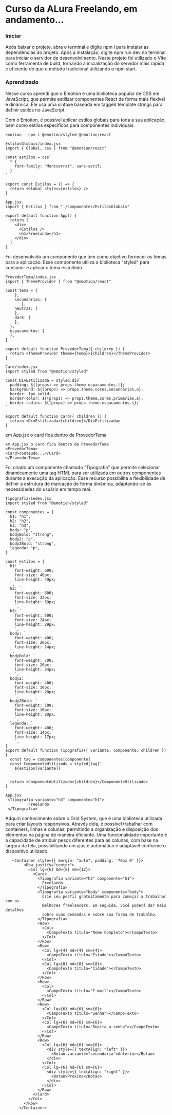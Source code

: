 <h1>Curso da ALura Freelando, em andamento...</h1>

<h3>Iniciar</h3>

Após baixar o projeto, abra o terminal e digite npm i para instalar as dependências do projeto. Após a instalação, digite npm run dev no terminal para iniciar o servidor de desenvolvimento. Neste projeto foi utilizado o Vite como ferramenta de build, tornando a inicialização do servidor mais rápida e eficiente do que o método tradicional utilizando o npm start.

<h3>Aprendizado</h3>

Nesse curso aprendi que o Emotion é uma biblioteca popular de CSS em JavaScript, que permite estilizar componentes React de forma mais flexível e dinâmica. Ele usa uma sintaxe baseada em tagged template strings para definir estilos no JavaScript.

Com o Emotion, é possível aplicar estilos globais para toda a sua aplicação, bem como estilos específicos para componentes individuais.

```
emotion - npm i @emotion/styled @emotion/react
```

```
EstilosGlobais/index.jsx
import { Global, css } from "@emotion/react"

const estilos = css`
  * {
    font-family: "Montserrat", sans-serif;
  }
`

export const Estilos = () => {
  return <Global styles={estilos} />
}
```
```
App.jsx
import { Estilos } from "./componentes/EstilosGlobais"

export default function App() {
  return (
    <div>
      <Estilos />
      <h1>Freelando</h1>
    </div>
  )
}
```

Foi desenvolvido um componente que tem como objetivo fornecer os temas para a aplicação. Esse componente utiliza a biblioteca "styled" para consumir e aplicar o tema escolhido.

```
ProvedorTema/index.jsx
import { ThemeProvider } from "@emotion/react"

const tema = {
    },
    secundarias: {
       },
    neutras: {
    },
    dark: {
    },
  },
  espacamentos: {
  },
}

export default function ProvedorTema({ children }) {
  return <ThemeProvider theme={tema}>{children}</ThemeProvider>
}
```
```
Card/index.jsx
import styled from "@emotion/styled"

const DivEstilizada = styled.div`
  padding: ${(props) => props.theme.espacamentos.l};
  background: ${(props) => props.theme.cores.secundarias.a};
  border: 1px solid;
  border-color: ${(props) => props.theme.cores.primarias.a};
  border-radius: ${(props) => props.theme.espacamentos.s};
`

export default function Card({ children }) {
  return <DivEstilizada>{children}</DivEstilizada>
}
```
em App.jsx o card fica dentro de ProvedorTema

```
em App.jsx o card fica dentro de ProvedorTema
<ProvedorTema>
<Card>conteudo...</Card>
</ProvedorTema>
```

Foi criado um componente chamado "Tipografia" que permite selecionar dinamicamente uma tag HTML para ser utilizada em outros componentes durante a execução da aplicação. Esse recurso possibilita a flexibilidade de definir a estrutura de marcação de forma dinâmica, adaptando-se às necessidades do usuário em tempo real.

```
Tipografia/index.jsx
import styled from "@emotion/styled"

const componentes = {
  h1: "h1",
  h2: "h2",
  h3: "h3",
  body: "p",
  bodyBold: "strong",
  body2: "p",
  body2Bold: "strong",
  legenda: "p",
}

const estilos = {
  h1: `
    font-weight: 600;
    font-size: 40px;
    line-height: 49px;
  `,
  h2: `
    font-weight: 600;
    font-size: 32px;
    line-height: 39px;
    `,
  h3: `
    font-weight: 500;
    font-size: 24px;
    line-height: 29px;
    `,
  body: `
    font-weight: 400;
    font-size: 20px;
    line-height: 24px;
  `,
  bodyBold: `
    font-weight: 700;
    font-size: 20px;
    line-height: 24px;
    `,
  body2: `
    font-weight: 400;
    font-size: 16px;
    line-height: 20px;
    `,
  body2Bold: `
    font-weight: 700;
    font-size: 16px;
    line-height: 20px;
    `,
  legenda: `
    font-weight: 400;
    font-size: 14px;
    line-height: 17px;
    `,
}
export default function Tipografia({ variante, componente, children }) {
  const tag = componentes[componente]
  const ComponenteUtilizado = styled[tag]`
    ${estilos[variante]}
  `

  return <ComponenteUtilizado>{children}</ComponenteUtilizado>
}
```
```
App.jsx
 <Tipografia variante="h3" componente="h1">
          Freelando
 </Tipografia>
```

Adquiri conhecimento sobre o Grid System, que é uma biblioteca utilizada para criar layouts responsivos. Através dela, é possível trabalhar com containers, linhas e colunas, permitindo a organização e disposição dos elementos na página de maneira eficiente. Uma funcionalidade importante é a capacidade de atribuir pesos diferentes para as colunas, com base na largura da tela, possibilitando um ajuste automático e adaptável conforme o dispositivo utilizado.

```
   <Container style={{ margin: "auto", padding: '70px 0' }}>
        <Row justify="center">
          <Col lg={6} md={8} sm={12}>
            <Card>
              <Tipografia variante="h3" componente="h1">
                Freelando
              </Tipografia>
              <Tipografia variante="body" componente="body">
                Crie seu perfil gratuitamente para começar a trabalhar com os
                melhores freelancers. Em seguida, você poderá dar mais detalhes
                sobre suas demandas e sobre sua forma de trabalho.
              </Tipografia>
              <Row>
                <Col>
                  <CampoTexto titulo="Nome Completo"></CampoTexto>
                </Col>
              </Row>
              <Row>
                <Col lg={4} md={4} sm={4}>
                  <CampoTexto titulo="Estado"></CampoTexto>
                </Col>
                <Col lg={8} md={8} sm={8}>
                  <CampoTexto titulo="Cidade"></CampoTexto>
                </Col>
              </Row>
              <Row>
                <Col>
                  <CampoTexto titulo="E-mail"></CampoTexto>
                </Col>
              </Row>
              <Row>
                <Col lg={6} md={6} sm={6}>
                  <CampoTexto titulo="Senha"></CampoTexto>
                </Col>
                <Col lg={6} md={6} sm={6}>
                  <CampoTexto titulo="Repita a senha"></CampoTexto>
                </Col>
              </Row>
              <Row>
                <Col lg={6} md={6} sm={6}>
                  <div style={{ textAlign: "left" }}>
                    <Botao variante="secundaria">Anterior</Botao>
                  </div>
                </Col>
                <Col lg={6} md={6} sm={6}>
                  <div style={{ textAlign: "right" }}>
                    <Botao>Proxima</Botao>
                  </div>
                </Col>
              </Row>
            </Card>
          </Col>
        </Row>
      </Container>
```
